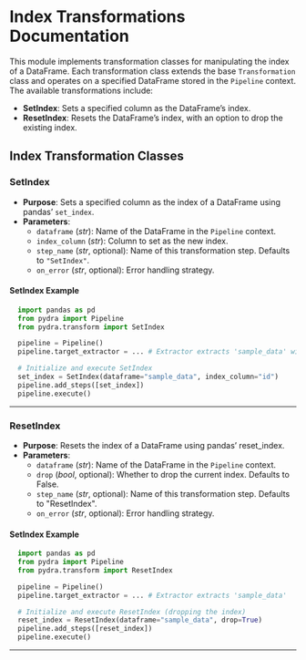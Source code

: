 # Index Transformations Documentation

This module implements transformation classes for manipulating the index of a DataFrame. Each transformation class extends the base `Transformation` class and operates on a specified DataFrame stored in the `Pipeline` context. The available transformations include:

- **SetIndex**: Sets a specified column as the DataFrame’s index.
- **ResetIndex**: Resets the DataFrame’s index, with an option to drop the existing index.

## Index Transformation Classes

### SetIndex

- **Purpose**: Sets a specified column as the index of a DataFrame using pandas’ `set_index`.
- **Parameters**:
  - `dataframe` (*str*): Name of the DataFrame in the `Pipeline` context.
  - `index_column` (*str*): Column to set as the new index.
  - `step_name` (*str*, optional): Name of this transformation step. Defaults to `"SetIndex"`.
  - `on_error` (*str*, optional): Error handling strategy.

#### SetIndex Example

```python
  import pandas as pd
  from pydra import Pipeline
  from pydra.transform import SetIndex

  pipeline = Pipeline()
  pipeline.target_extractor = ... # Extractor extracts 'sample_data' with 'id' column

  # Initialize and execute SetIndex
  set_index = SetIndex(dataframe="sample_data", index_column="id")
  pipeline.add_steps([set_index])
  pipeline.execute()
```

---

### ResetIndex
- **Purpose**: Resets the index of a DataFrame using pandas’ reset_index.
- **Parameters**:
  - `dataframe` (*str*): Name of the DataFrame in the `Pipeline` context.
  - `drop` (*bool*, optional): Whether to drop the current index. Defaults to False.
  - `step_name` (*str*, optional): Name of this transformation step. Defaults to "ResetIndex".
  - `on_error` (*str*, optional): Error handling strategy.

#### SetIndex Example

```python
  import pandas as pd
  from pydra import Pipeline
  from pydra.transform import ResetIndex

  pipeline = Pipeline()
  pipeline.target_extractor = ... # Extractor extracts 'sample_data'

  # Initialize and execute ResetIndex (dropping the index)
  reset_index = ResetIndex(dataframe="sample_data", drop=True)
  pipeline.add_steps([reset_index])
  pipeline.execute()
```

---